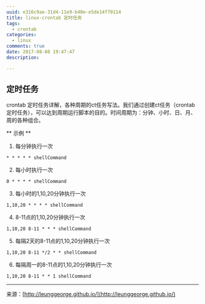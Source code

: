 ```yaml
---
uuid: e316c9ae-31d4-11e9-b40e-e5de14f70114
title: linux-crontab 定时任务
tags:
  - crontab
categories:
  - linux
comments: true
date: 2017-08-08 19:47:47
description: 

---
```

## 定时任务

crontab 定时任务详解，各种周期的ct任务写法。我们通过创建ct任务（crontab定时任务），可以达到周期运行脚本的目的。时间周期为：分钟、小时、日、月、周的各种组合。

<!--more-->

** 示例 **
1. 每分钟执行一次

  ```
  * * * * * shellCommand
  ```

2. 每小时执行一次

  ```
  0 * * * * shellCommand
  ```

3. 每小时的1,10,20分钟执行一次

  ```
  1,10,20 * * * * shellCommand
  ```

4. 8-11点的1,10,20分钟执行一次

  ```
  1,10,20 8-11 * * * shellCommand
  ```

5. 每隔2天的8-11点的1,10,20分钟执行一次

  ```
  1,10,20 8-11 */2 * * shellCommand
  ```

6. 每隔周一的8-11点的1,10,20分钟执行一次

  ```
  1,10,20 8-11 * * 1 shellCommand
  ```




---
<link rel="stylesheet" href="http://yandex.st/highlightjs/6.1/styles/default.min.css">
<script src="http://yandex.st/highlightjs/6.1/highlight.min.js"></script>
<script>
hljs.tabReplace = ' ';
hljs.initHighlightingOnLoad();
</script>


来源：[http://leunggeorge.github.io/](http://leunggeorge.github.io/)